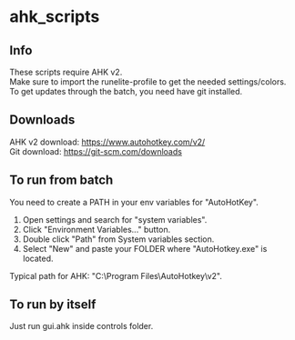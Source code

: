 # ahk_scripts

## Info
These scripts require AHK v2.  
Make sure to import the runelite-profile to get the needed settings/colors.  
To get updates through the batch, you need have git installed.

## Downloads
AHK v2 download: https://www.autohotkey.com/v2/  
Git download: https://git-scm.com/downloads

## To run from batch
You need to create a PATH in your env variables for "AutoHotKey".

1. Open settings and search for "system variables".
2. Click "Environment Variables..." button.
3. Double click "Path" from System variables section.
4. Select "New" and paste your FOLDER where "AutoHotkey.exe" is located.

Typical path for AHK: "C:\Program Files\AutoHotkey\v2".

## To run by itself
Just run gui.ahk inside controls folder.

